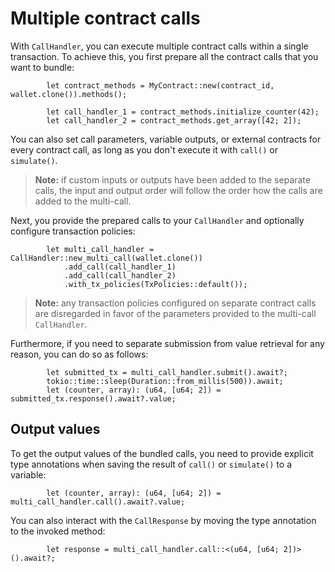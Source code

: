 # Multiple contract calls

With `CallHandler`, you can execute multiple contract calls within a single transaction. To achieve this, you first prepare all the contract calls that you want to bundle:

```rust,ignore
        let contract_methods = MyContract::new(contract_id, wallet.clone()).methods();

        let call_handler_1 = contract_methods.initialize_counter(42);
        let call_handler_2 = contract_methods.get_array([42; 2]);
```

You can also set call parameters, variable outputs, or external contracts for every contract call, as long as you don't execute it with `call()` or `simulate()`.

> **Note:** if custom inputs or outputs have been added to the separate calls, the input and output order will follow the order how the calls are added to the multi-call.

Next, you provide the prepared calls to your `CallHandler` and optionally configure transaction policies:

```rust,ignore
        let multi_call_handler = CallHandler::new_multi_call(wallet.clone())
            .add_call(call_handler_1)
            .add_call(call_handler_2)
            .with_tx_policies(TxPolicies::default());
```

> **Note:** any transaction policies configured on separate contract calls are disregarded in favor of the parameters provided to the multi-call `CallHandler`.

Furthermore, if you need to separate submission from value retrieval for any reason, you can do so as follows:

```rust,ignore
        let submitted_tx = multi_call_handler.submit().await?;
        tokio::time::sleep(Duration::from_millis(500)).await;
        let (counter, array): (u64, [u64; 2]) = submitted_tx.response().await?.value;
```

## Output values

To get the output values of the bundled calls, you need to provide explicit type annotations when saving the result of `call()` or `simulate()` to a variable:

```rust,ignore
        let (counter, array): (u64, [u64; 2]) = multi_call_handler.call().await?.value;
```

You can also interact with the `CallResponse` by moving the type annotation to the invoked method:

```rust,ignore
        let response = multi_call_handler.call::<(u64, [u64; 2])>().await?;
```
